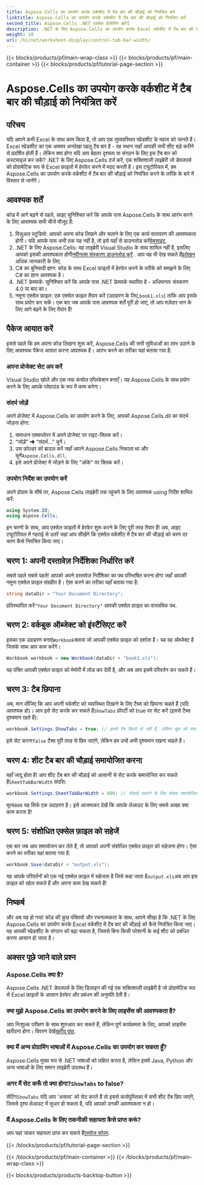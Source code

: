 ```yaml
---
title: Aspose.Cells का उपयोग करके वर्कशीट में टैब बार की चौड़ाई को नियंत्रित करें
linktitle: Aspose.Cells का उपयोग करके वर्कशीट में टैब बार की चौड़ाई को नियंत्रित करें
second_title: Aspose.Cells .NET एक्सेल प्रोसेसिंग API
description: .NET के लिए Aspose.Cells का उपयोग करके Excel वर्कशीट में टैब बार की चौड़ाई को नियंत्रित करना सीखें - उपयोगी उदाहरणों से भरा चरण-दर-चरण मार्गदर्शिका।
weight: 10
url: /hi/net/worksheet-display/control-tab-bar-width/
---
```


{{< blocks/products/pf/main-wrap-class >}}
{{< blocks/products/pf/main-container >}}
{{< blocks/products/pf/tutorial-page-section >}}

# Aspose.Cells का उपयोग करके वर्कशीट में टैब बार की चौड़ाई को नियंत्रित करें

## परिचय
यदि आपने कभी Excel के साथ काम किया है, तो आप एक सुव्यवस्थित स्प्रेडशीट के महत्व को जानते हैं। Excel स्प्रेडशीट का एक अक्सर अनदेखा पहलू टैब बार है - वह स्थान जहाँ आपकी सभी शीट बड़े करीने से प्रदर्शित होती हैं। लेकिन क्या होगा यदि आप बेहतर दृश्यता या संगठन के लिए इस टैब बार को कस्टमाइज़ कर सकें? .NET के लिए Aspose.Cells दर्ज करें, एक शक्तिशाली लाइब्रेरी जो डेवलपर्स को प्रोग्रामेटिक रूप से Excel फ़ाइलों में हेरफेर करने में मदद करती है। इस ट्यूटोरियल में, हम Aspose.Cells का उपयोग करके वर्कशीट में टैब बार की चौड़ाई को नियंत्रित करने के तरीके के बारे में विस्तार से जानेंगे। 
## आवश्यक शर्तें
कोड में आगे बढ़ने से पहले, आइए सुनिश्चित करें कि आपके पास Aspose.Cells के साथ आरंभ करने के लिए आवश्यक सभी चीजें मौजूद हैं:
1.  विज़ुअल स्टूडियो: आपको अपना कोड लिखने और चलाने के लिए एक कार्य वातावरण की आवश्यकता होगी। यदि आपके पास अभी तक यह नहीं है, तो इसे यहाँ से डाउनलोड करें[वेबसाइट](https://visualstudio.microsoft.com/).
2.  .NET के लिए Aspose.Cells: यह लाइब्रेरी Visual Studio के साथ शामिल नहीं है, इसलिए आपको इसकी आवश्यकता होगी[नवीनतम संस्करण डाउनलोड करें](https://releases.aspose.com/cells/net/) . आप यह भी देख सकते हैं[प्रलेखन](https://reference.aspose.com/cells/net/) अधिक जानकारी के लिए.
3. C# का बुनियादी ज्ञान: कोड के साथ Excel फ़ाइलों में हेरफेर करने के तरीके को समझने के लिए C# का ज्ञान आवश्यक है।
4. .NET फ्रेमवर्क: सुनिश्चित करें कि आपके पास .NET फ्रेमवर्क स्थापित है - अधिमानतः संस्करण 4.0 या बाद का।
5.  नमूना एक्सेल फ़ाइल: एक एक्सेल फ़ाइल तैयार करें (उदाहरण के लिए,`book1.xls`) ताकि आप इसके साथ प्रयोग कर सकें।
एक बार जब आपके पास आवश्यक शर्तें पूरी हो जाएं, तो आप मज़ेदार भाग के लिए आगे बढ़ने के लिए तैयार हैं!
## पैकेज आयात करें
इससे पहले कि हम अपना कोड लिखना शुरू करें, Aspose.Cells की सभी सुविधाओं का लाभ उठाने के लिए आवश्यक पैकेज आयात करना आवश्यक है। आरंभ करने का तरीका यहां बताया गया है:
### अपना प्रोजेक्ट सेट अप करें
Visual Studio खोलें और एक नया कंसोल एप्लिकेशन बनाएँ। यह Aspose.Cells के साथ प्रयोग करने के लिए आपके प्लेग्राउंड के रूप में काम करेगा।
### संदर्भ जोड़ें
अपने प्रोजेक्ट में Aspose.Cells का उपयोग करने के लिए, आपको Aspose.Cells.dll का संदर्भ जोड़ना होगा:
1. समाधान एक्सप्लोरर में अपने प्रोजेक्ट पर राइट-क्लिक करें।
2. “जोड़ें” ➜ “संदर्भ…” चुनें।
3.  उस फ़ोल्डर को ब्राउज़ करें जहाँ आपने Aspose.Cells निकाला था और चुनें`Aspose.Cells.dll`.
4. इसे अपने प्रोजेक्ट में जोड़ने के लिए "ओके" पर क्लिक करें।
### उपयोग निर्देश का उपयोग करें
अपने प्रोग्राम के शीर्ष पर, Aspose.Cells लाइब्रेरी तक पहुंचने के लिए आवश्यक using निर्देश शामिल करें:
```csharp
using System.IO;
using Aspose.Cells;
```
इन चरणों के साथ, आप एक्सेल फाइलों में हेरफेर शुरू करने के लिए पूरी तरह तैयार हैं!
अब, आइए ट्यूटोरियल में गहराई से उतरें जहां आप सीखेंगे कि एक्सेल वर्कशीट में टैब बार की चौड़ाई को चरण दर चरण कैसे नियंत्रित किया जाए।
## चरण 1: अपनी दस्तावेज़ निर्देशिका निर्धारित करें
सबसे पहले सबसे पहले! आपको अपने दस्तावेज़ निर्देशिका का पथ परिभाषित करना होगा जहाँ आपकी नमूना एक्सेल फ़ाइल संग्रहीत है। ऐसा करने का तरीका यहाँ बताया गया है:
```csharp
string dataDir = "Your Document Directory";
```
 प्रतिस्थापित करें`"Your Document Directory"` आपकी एक्सेल फ़ाइल का वास्तविक पथ.
## चरण 2: वर्कबुक ऑब्जेक्ट को इंस्टैंसिएट करें
 इसका एक उदाहरण बनाएं`Workbook`क्लास जो आपकी एक्सेल फ़ाइल को दर्शाता है। यह वह ऑब्जेक्ट है जिसके साथ आप काम करेंगे।
```csharp
Workbook workbook = new Workbook(dataDir + "book1.xls");
```
यह पंक्ति आपकी एक्सेल फ़ाइल को मेमोरी में लोड कर देती है, और अब आप इसमें परिवर्तन कर सकते हैं।
## चरण 3: टैब छिपाना
 अब, मान लीजिए कि आप अपनी वर्कशीट को व्यवस्थित दिखाने के लिए टैब्स को छिपाना चाहते हैं (यदि आवश्यक हो)। आप इसे सेट करके कर सकते हैं`ShowTabs` प्रॉपर्टी को true पर सेट करें (इससे टैब्स दृश्यमान रहते हैं):
```csharp
workbook.Settings.ShowTabs = true; // इससे टैब छिपते तो नहीं हैं, लेकिन खुद को याद दिलाना अच्छा है!
```
 इसे सेट करना`false` टैब्स पूरी तरह से छिप जाएंगे, लेकिन हम उन्हें अभी दृश्यमान रखना चाहते हैं।
## चरण 4: शीट टैब बार की चौड़ाई समायोजित करना
 यहाँ जादू होता है! आप शीट टैब बार की चौड़ाई को आसानी से सेट करके समायोजित कर सकते हैं`SheetTabBarWidth` संपत्ति:
```csharp
workbook.Settings.SheetTabBarWidth = 800; // चौड़ाई बदलने के लिए संख्या समायोजित करें
```
 मूल्य`800` यह सिर्फ एक उदाहरण है। इसे आजमाकर देखें कि आपके लेआउट के लिए सबसे अच्छा क्या काम करता है!
## चरण 5: संशोधित एक्सेल फ़ाइल को सहेजें
एक बार जब आप समायोजन कर लेते हैं, तो आपको अपनी संशोधित एक्सेल फ़ाइल को सहेजना होगा। ऐसा करने का तरीका यहां बताया गया है:
```csharp
workbook.Save(dataDir + "output.xls");
```
 यह आपके परिवर्तनों को एक नई एक्सेल फ़ाइल में सहेजता है जिसे कहा जाता है`output.xls`अब आप इस फ़ाइल को खोल सकते हैं और अपना काम देख सकते हैं!
## निष्कर्ष
और अब यह हो गया! कोड की कुछ पंक्तियों और रचनात्मकता के साथ, आपने सीखा है कि .NET के लिए Aspose.Cells का उपयोग करके Excel वर्कशीट में टैब बार की चौड़ाई को कैसे नियंत्रित किया जाए। यह आपकी स्प्रेडशीट के संगठन को बढ़ा सकता है, जिससे बिना किसी परेशानी के कई शीट को प्रबंधित करना आसान हो जाता है। 
## अक्सर पूछे जाने वाले प्रश्न
### Aspose.Cells क्या है?
Aspose.Cells .NET डेवलपर्स के लिए डिज़ाइन की गई एक शक्तिशाली लाइब्रेरी है जो प्रोग्रामेटिक रूप से Excel फ़ाइलों के आसान हेरफेर और प्रबंधन की अनुमति देती है।
### क्या मुझे Aspose.Cells का उपयोग करने के लिए लाइसेंस की आवश्यकता है?
 आप निःशुल्क परीक्षण के साथ शुरुआत कर सकते हैं, लेकिन पूर्ण कार्यक्षमता के लिए, आपको लाइसेंस खरीदना होगा। विवरण देखें[खरीद पृष्ठ](https://purchase.aspose.com/buy).
### क्या मैं अन्य प्रोग्रामिंग भाषाओं में Aspose.Cells का उपयोग कर सकता हूँ?
Aspose.Cells मुख्य रूप से .NET भाषाओं को लक्षित करता है, लेकिन इसमें Java, Python और अन्य भाषाओं के लिए समान लाइब्रेरी उपलब्ध हैं।
###  अगर मैं सेट करूँ तो क्या होगा?`ShowTabs` to false?
 सेटिंग`ShowTabs` यदि आप 'असत्य' को सेट करते हैं तो इससे कार्यपुस्तिका में सभी शीट टैब छिप जाएंगे, जिससे दृश्य लेआउट में सुधार हो सकता है, यदि आपको उनकी आवश्यकता न हो।
### मैं Aspose.Cells के लिए तकनीकी सहायता कैसे प्राप्त करूं?
आप यहां जाकर सहायता प्राप्त कर सकते हैं[एस्पोज फोरम](https://forum.aspose.com/c/cells/9).

{{< /blocks/products/pf/tutorial-page-section >}}

{{< /blocks/products/pf/main-container >}}
{{< /blocks/products/pf/main-wrap-class >}}

{{< blocks/products/products-backtop-button >}}
